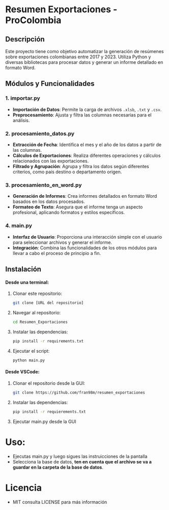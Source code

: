 # Resumen Exportaciones - ProColombia

## Descripción

Este proyecto tiene como objetivo automatizar la generación de resúmenes sobre exportaciones colombianas entre 2017 y 2023. Utiliza Python y diversas bibliotecas para procesar datos y generar un informe detallado en formato Word.

## Módulos y Funcionalidades

### 1. **importar.py**
- **Importación de Datos**: Permite la carga de archivos `.xlsb`, `.txt` y `.csv`.
- **Preprocesamiento**: Ajusta y filtra las columnas necesarias para el análisis.

### 2. **procesamiento_datos.py**
- **Extracción de Fecha**: Identifica el mes y el año de los datos a partir de las columnas.
- **Cálculos de Exportaciones**: Realiza diferentes operaciones y cálculos relacionados con las exportaciones.
- **Filtrado y Agrupación**: Agrupa y filtra los datos según diferentes criterios, como país destino o departamento origen.

### 3. **procesamiento_en_word.py**
- **Generación de Informes**: Crea informes detallados en formato Word basados en los datos procesados.
- **Formateo de Texto**: Asegura que el informe tenga un aspecto profesional, aplicando formatos y estilos específicos.

### 4. **main.py**
- **Interfaz de Usuario**: Proporciona una interacción simple con el usuario para seleccionar archivos y generar el informe.
- **Integración**: Combina las funcionalidades de los otros módulos para llevar a cabo el proceso de principio a fin.

## Instalación

#### Desde una terminal:
1. Clonar este repositorio:
   ```bash
   git clone [URL del repositorio]
    ```
2. Navegar al repositorio:
    ```bash
    cd Resumen_Exportaciones
    ```
3. Instalar las dependencias:
    ```bash
    pip install -r requirements.txt
    ```
4. Ejecutar el script:
    ```python
    python main.py  
    ```
#### Desde VSCode:
1. Clonar el repositorio desde la GUI:
    ```bash
    git clone https://github.com/fran98m/resumen_exportaciones
    ```
2. Instalar las dependencias:
    ```bash 
    pip install -r requierements.txt
    ```
3. Ejecutar main.py desde la GUI
    

# Uso:

- Ejecutas main.py y luego sigues las instruicciones de la pantalla
- Selecciona la base de datos, **ten en cuenta que el archivo se va a guardar en la carpeta de la base de datos**. 

# Licencia

- MIT consulta LICENSE para más información